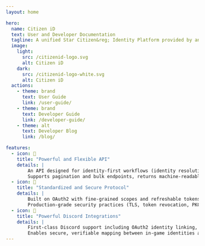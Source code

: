 ```yaml
---
layout: home

hero:
  name: Citizen iD
  text: User and Developer Documentation
  tagline: A unified Star Citizen&reg; Identity Platform provided by an Arkanis Corporation subsidiary.
  image:
    light:
      src: /citizenid-logo.svg
      alt: Citizen iD
    dark:
      src: /citizenid-logo-white.svg
      alt: Citizen iD
  actions:
    - theme: brand
      text: User Guide
      link: /user-guide/
    - theme: brand
      text: Developer Guide
      link: /developer-guide/
    - theme: alt
      text: Developer Blog
      link: /blog/

features:
  - icon: 📐
    title: "Powerful and Flexible API"
    details: |
        An API designed for identity-first workflows (identity resolution, player profiles, organisation lookup and more).
        Supports pagination and bulk endpoints, returns machine-readable JSON, and is extensible to integrate with third-party tools and pipelines.
  - icon: 🔐
    title: "Standardized and Secure Protocol"
    details: |
        Built on OAuth2 with fine-grained scopes and refreshable tokens to provide least-privilege access and user consent.
        Production-grade security practices (TLS, token revocation, PKCE for public clients) protect accounts and allow safe delegation to community apps.
  - icon: 💬
    title: "Powerful Discord Integrations"
    details: |
        First-class Discord support including OAuth2 identity linking, linked-role support and guild-global naming enforcement.
        Enables secure, verifiable mapping between in-game identities and Discord accounts for automation, moderation and community workflows.
---
```


[//]: # (<Posts/>)
